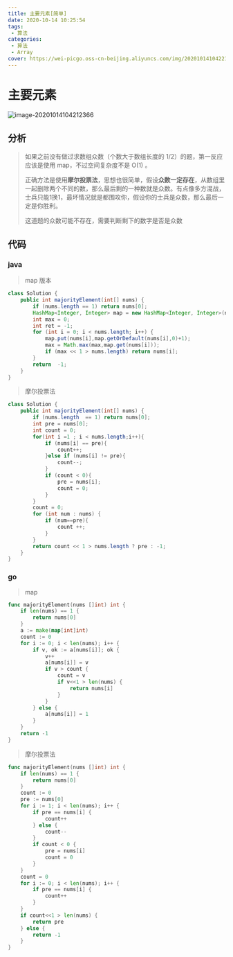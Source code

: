 ```yaml
---
title: 主要元素[简单]
date: 2020-10-14 10:25:54
tags: 
 - 算法
categories: 
 - 算法
 - Array
cover: https://wei-picgo.oss-cn-beijing.aliyuncs.com/img/20201014104221.png
---
```


# 主要元素

![image-20201014104212366](https://wei-picgo.oss-cn-beijing.aliyuncs.com/img/20201014104221.png)

## 分析

> 如果之前没有做过求数组众数（个数大于数组长度的 1/2）的题，第一反应应该是使用 map，不过空间复杂度不是 O(1) 。
>
> 正确方法是使用**摩尔投票法**，思想也很简单，假设**众数一定存在**，从数组里一起删除两个不同的数，那么最后剩的一种数就是众数。有点像多方混战，士兵只能1换1，最坏情况就是都围攻你，假设你的士兵是众数，那么最后一定是你胜利。
>
> 这道题的众数可能不存在，需要判断剩下的数字是否是众数

## 代码

### java

> map 版本

```java
class Solution {
    public int majorityElement(int[] nums) {
        if (nums.length == 1) return nums[0];
        HashMap<Integer, Integer> map = new HashMap<Integer, Integer>(nums.length);
        int max = 0;
        int ret = -1;
        for (int i = 0; i < nums.length; i++) {
            map.put(nums[i],map.getOrDefault(nums[i],0)+1);
            max = Math.max(max,map.get(nums[i]));
            if (max << 1 > nums.length) return nums[i];
        }
        return  -1;
    }
}
```

> 摩尔投票法

```java
class Solution {
    public int majorityElement(int[] nums) {
        if (nums.length  == 1) return nums[0];
        int pre = nums[0];
        int count = 0;
        for(int i =1 ; i < nums.length;i++){   
            if (nums[i] == pre){
                count++;
            }else if (nums[i] != pre){
                count--;
            }            
            if (count < 0){
                pre = nums[i];
                count = 0;
            }
        }
        count = 0;
        for (int num : nums) {
            if (num==pre){
                count ++;
            }
        }
        return count << 1 > nums.length ? pre : -1;
    }
}

```

### go

> map

```go
func majorityElement(nums []int) int {
	if len(nums) == 1 {
		return nums[0]
	}
    a := make(map[int]int)
	count := 0
	for i := 0; i < len(nums); i++ {
		if v, ok := a[nums[i]]; ok {
			v++
			a[nums[i]] = v
			if v > count {
				count = v
				if v<<1 > len(nums) {
					return nums[i]
				}
			}
		} else {
			a[nums[i]] = 1
		}
	}
	return -1
}
```



> 摩尔投票法

```go
func majorityElement(nums []int) int {
	if len(nums) == 1 {
		return nums[0]
	}
	count := 0
	pre := nums[0]
	for i := 1; i < len(nums); i++ {
		if pre == nums[i] {
			count++
		} else {
			count--
		}
		if count < 0 {
			pre = nums[i]
			count = 0
		}
	}
	count = 0
	for i := 0; i < len(nums); i++ {
		if pre == nums[i] {
			count++
		}
	}
	if count<<1 > len(nums) {
		return pre
	} else {
		return -1
	}
}
```

